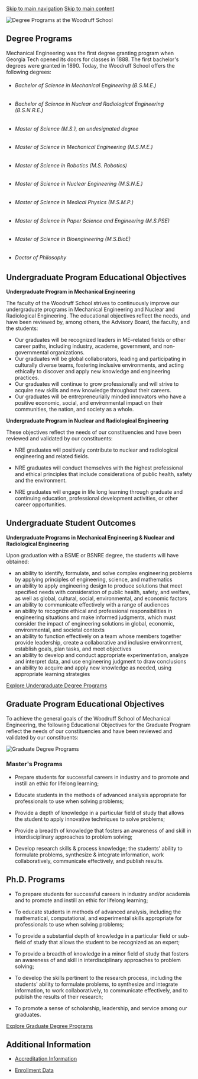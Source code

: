 [Skip to main navigation](https://me.gatech.edu/educationalobjectives#main-navigation) [Skip to main content](https://me.gatech.edu/educationalobjectives#main-content)

![Degree Programs at the Woodruff School](https://me.gatech.edu/sites/default/files/2021-04/DegreePrograms2_0.png)

## Degree Programs

Mechanical Engineering was the first degree granting program when Georgia Tech opened its doors for classes in 1888. The first bachelor's degrees were granted in 1890. Today, the Woodruff School offers the following degrees:

- ###### Bachelor of Science in Mechanical Engineering (B.S.M.E.)

- ###### Bachelor of Science in Nuclear and Radiological Engineering (B.S.N.R.E.)

- ###### Master of Science (M.S.), an undesignated degree

- ###### Master of Science in Mechanical Engineering (M.S.M.E.)

- ###### Master of Science in Robotics (M.S. Robotics)

- ###### Master of Science in Nuclear Engineering (M.S.N.E.)

- ###### Master of Science in Medical Physics (M.S.M.P.)

- ###### Master of Science in Paper Science and Engineering (M.S.PSE)

- ###### Master of Science in Bioengineering (M.S.BioE)

- ###### Doctor of Philosophy


## Undergraduate Program Educational Objectives

**Undergraduate Program in Mechanical Engineering**

The faculty of the Woodruff School strives to continuously improve our undergraduate programs in Mechanical Engineering and Nuclear and Radiological Engineering. The educational objectives reflect the needs, and have been reviewed by, among others, the Advisory Board, the faculty, and the students:

- Our graduates will be recognized leaders in ME–related fields or other career paths, including industry, academe, government, and non-governmental organizations.
- Our graduates will be global collaborators, leading and participating in culturally diverse teams, fostering inclusive environments, and acting ethically to discover and apply new knowledge and engineering practices.
- Our graduates will continue to grow professionally and will strive to acquire new skills and new knowledge throughout their careers.
- Our graduates will be entrepreneurially minded innovators who have a positive economic, social, and environmental impact on their communities, the nation, and society as a whole.

**Undergraduate Program in Nuclear and Radiological Engineering**

These objectives reflect the needs of our constituencies and have been reviewed and validated by our constituents:

- NRE graduates will positively contribute to nuclear and radiological engineering and related fields.

- NRE graduates will conduct themselves with the highest professional and ethical principles that include considerations of public health, safety and the environment.
- NRE graduates will engage in life long learning through graduate and continuing education, professional development activities, or other career opportunities.

## **Undergraduate Student Outcomes**

**Undergraduate Programs in Mechanical Engineering & Nuclear and Radiological Engineering**

Upon graduation with a BSME or BSNRE degree, the students will have obtained:

- an ability to identify, formulate, and solve complex engineering problems by applying principles of engineering, science, and mathematics
- an ability to apply engineering design to produce solutions that meet specified needs with consideration of public health, safety, and welfare, as well as global, cultural, social, environmental, and economic factors
- an ability to communicate effectively with a range of audiences
- an ability to recognize ethical and professional responsibilities in engineering situations and make informed judgments, which must consider the impact of engineering solutions in global, economic, environmental, and societal contexts
- an ability to function effectively on a team whose members together provide leadership, create a collaborative and inclusive environment, establish goals, plan tasks, and meet objectives
- an ability to develop and conduct appropriate experimentation, analyze and interpret data, and use engineering judgment to draw conclusions
- an ability to acquire and apply new knowledge as needed, using appropriate learning strategies

[Explore Undergraduate Degree Programs](https://me.gatech.edu/undergraduate-program)

## Graduate Program Educational Objectives

To achieve the general goals of the Woodruff School of Mechanical Engineering, the following Educational Objectives for the Graduate Program reflect the needs of our constituencies and have been reviewed and validated by our constituents:

![Graduate Degree Programs](https://me.gatech.edu/sites/default/files/2021-04/MastersProgram2.jpg)

### **Master's Programs**

- Prepare students for successful careers in industry and to promote and instill an ethic for lifelong learning;

- Educate students in the methods of advanced analysis appropriate for professionals to use when solving problems;

- Provide a depth of knowledge in a particular field of study that allows the student to apply innovative techniques to solve problems;

- Provide a breadth of knowledge that fosters an awareness of and skill in interdisciplinary approaches to problem solving;

- Develop research skills & process knowledge; the students' ability to formulate problems, synthesize & integrate information, work collaboratively, communicate effectively, and publish results.


## Ph.D. Programs

- To prepare students for successful careers in industry and/or academia and to promote and instill an ethic for lifelong learning;

- To educate students in methods of advanced analysis, including the mathematical, computational, and experimental skills appropriate for professionals to use when solving problems;

- To provide a substantial depth of knowledge in a particular field or sub-field of study that allows the student to be recognized as an expert;

- To provide a breadth of knowledge in a minor field of study that fosters an awareness of and skill in interdisciplinary approaches to problem solving;

- To develop the skills pertinent to the research process, including the students' ability to formulate problems, to synthesize and integrate information, to work collaboratively, to communicate effectively, and to publish the results of their research;

- To promote a sense of scholarship, leadership, and service among our graduates.


[Explore Graduate Degree Programs](https://me.gatech.edu/degrees-offered)

## Additional Information

- [Accreditation Information](http://live-georgia-tech.pantheonsite.io/accreditation-0)

- [Enrollment Data](https://irp.gatech.edu/college-engineering-public-disclosure)